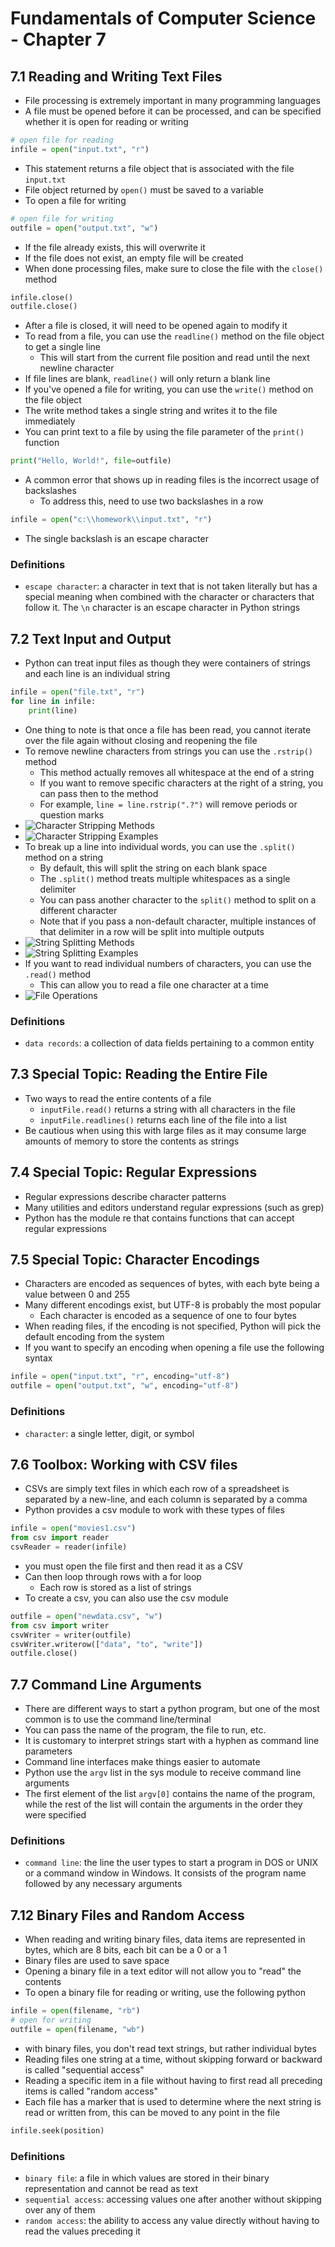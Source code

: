 # Fundamentals of Computer Science - Chapter 7

## 7.1 Reading and Writing Text Files
- File processing is extremely important in many programming languages
- A file must be opened before it can be processed, and can be specified whether it is open for reading or writing
```python
# open file for reading
infile = open("input.txt", "r")
```
- This statement returns a file object that is associated with the file `input.txt`
- File object returned by `open()` must be saved to a variable
- To open a file for writing
```python
# open file for writing
outfile = open("output.txt", "w")
```
- If the file already exists, this will overwrite it
- If the file does not exist, an empty file will be created
- When done processing files, make sure to close the file with the `close()` method
```python
infile.close()
outfile.close()
```
- After a file is closed, it will need to be opened again to modify it
- To read from a file, you can use the `readline()` method on the file object to get a single line
  - This will start from the current file position and read until the next newline character
- If file lines are blank, `readline()` will only return a blank line
- If you've opened a file for writing, you can use the `write()` method on the file object
- The write method takes a single string and writes it to the file immediately
- You can print text to a file by using the file parameter of the `print()` function
```python
print("Hello, World!", file=outfile)
```
- A common error that shows up in reading files is the incorrect usage of backslashes
  - To address this, need to use two backslashes in a row
```python
infile = open("c:\\homework\\input.txt", "r")
```
- The single backslash is an escape character
### Definitions
- `escape character`: a character in text that is not taken literally but has a special meaning when combined with the character or characters that follow it. The `\n` character is an escape character in Python strings

## 7.2 Text Input and Output
- Python can treat input files as though they were containers of strings and each line is an individual string
```python
infile = open("file.txt", "r")
for line in infile:
    print(line)
```
- One thing to note is that once a file has been read, you cannot iterate over the file again without closing and reopening the file
- To remove newline characters from strings you can use the `.rstrip()` method
  - This method actually removes all whitespace at the end of a string
  - If you want to remove specific characters at the right of a string, you can pass then to the method
  - For example, `line = line.rstrip(".?")` will remove periods or question marks
- ![Character Stripping Methods](./images/table-7.2.1-character-stripping-methods.png)
- ![Character Stripping Examples](./images/table-7.2.2-character-stripping-examples.png)
- To break up a line into individual words, you can use the `.split()` method on a string
  - By default, this will split the string on each blank space
  - The `.split()` method treats multiple whitespaces as a single delimiter
  - You can pass another character to the `split()` method to split on a different character
  - Note that if you pass a non-default character, multiple instances of that delimiter in a row will be split into multiple outputs
- ![String Splitting Methods](./images/table-7.2.3-string-splitting-methods.png)
- ![String Splitting Examples](./images/table-7.2.4-string-splitting-examples.png)
- If you want to read individual numbers of characters, you can use the `.read()` method
  - This can allow you to read a file one character at a time
- ![File Operations](./images/table-7.2.5-file-operations.png)
### Definitions
- `data records`: a collection of data fields pertaining to a common entity

## 7.3 Special Topic: Reading the Entire File
- Two ways to read the entire contents of a file
  - `inputFile.read()` returns a string with all characters in the file
  - `inputFile.readlines()` returns each line of the file into a list
- Be cautious when using this with large files as it may consume large amounts of memory to store the contents as strings

## 7.4 Special Topic: Regular Expressions
- Regular expressions describe character patterns
- Many utilities and editors understand regular expressions (such as grep)
- Python has the module re that contains functions that can accept regular expressions

## 7.5 Special Topic: Character Encodings
- Characters are encoded as sequences of bytes, with each byte being a value between 0 and 255
- Many different encodings exist, but UTF-8 is probably the most popular
  - Each character is encoded as a sequence of one to four bytes
- When reading files, if the encoding is not specified, Python will pick the default encoding from the system
- If you want to specify an encoding when opening a file use the following syntax
```python
infile = open("input.txt", "r", encoding="utf-8")
outfile = open("output.txt", "w", encoding="utf-8")
```
### Definitions
- `character`: a single letter, digit, or symbol

## 7.6 Toolbox: Working with CSV files
- CSVs are simply text files in which each row of a spreadsheet is separated by a new-line, and each column is separated by a comma
- Python provides a csv module to work with these types of files
```python
infile = open("movies1.csv")
from csv import reader
csvReader = reader(infile)
```
- you must open the file first and then read it as a CSV
- Can then loop through rows with a for loop
  - Each row is stored as a list of strings
- To create a csv, you can also use the csv module
```python
outfile = open("newdata.csv", "w")
from csv import writer
csvWriter = writer(outfile)
csvWriter.writerow(["data", "to", "write"])
outfile.close()
```

## 7.7 Command Line Arguments
- There are different ways to start a python program, but one of the most common is to use the command line/terminal
- You can pass the name of the program, the file to run, etc.
- It is customary to interpret strings start with a hyphen as command line parameters
- Command line interfaces make things easier to automate
- Python use the `argv` list in the sys module to receive command line arguments
- The first element of the list `argv[0]` contains the name of the program, while the rest of the list will contain the arguments in the order they were specified
### Definitions
- `command line`: the line the user types to start a program in DOS or UNIX or a command window in Windows. It consists of the program name followed by any necessary arguments

## 7.12 Binary Files and Random Access
- When reading and writing binary files, data items are represented in bytes, which are 8 bits, each bit can be a 0 or a 1
- Binary files are used to save space
- Opening a binary file in a text editor will not allow you to "read" the contents
- To open a binary file for reading or writing, use the following python
```python
infile = open(filename, "rb")
# open for writing
outfile = open(filename, "wb")
```
- with binary files, you don't read text strings, but rather individual bytes
- Reading files one string at a time, without skipping forward or backward is called "sequential access"
- Reading a specific item in a file without having to first read all preceding items is called "random access"
- Each file has a marker that is used to determine where the next string is read or written from, this can be moved to any point in the file
```python
infile.seek(position)
```
### Definitions
- `binary file`: a file in which values are stored in their binary representation and cannot be read as text
- `sequential access`: accessing values one after another without skipping over any of them
- `random access`: the ability to access any value directly without having to read the values preceding it